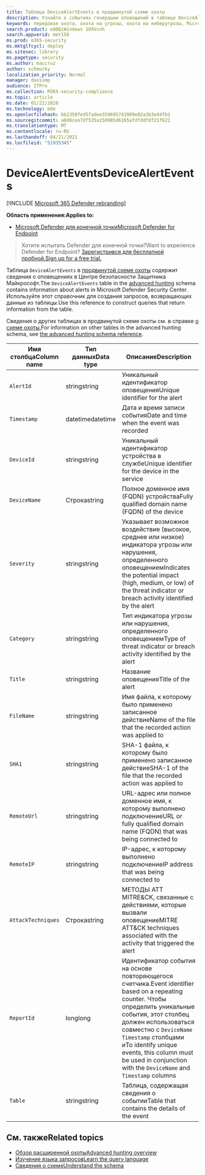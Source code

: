```yaml
---
title: Таблица DeviceAlertEvents в продвинутой схеме охоты
description: Узнайте о событиях генерации оповещений в таблице DeviceAlertEvents продвинутой схемы охоты
keywords: передовая охота, охота на угрозы, охота на киберугрозы, Microsoft Defender для конечной точки, поиск, запрос, телеметрия, ссылка схемы, kusto, таблица, столбец, тип данных, описание, DeviceAlertEvents, предупреждение, серьезность, категория
search.product: eADQiWindows 10XVcnh
search.appverid: met150
ms.prod: m365-security
ms.mktglfcycl: deploy
ms.sitesec: library
ms.pagetype: security
ms.author: maccruz
author: schmurky
localization_priority: Normal
manager: dansimp
audience: ITPro
ms.collection: M365-security-compliance
ms.topic: article
ms.date: 01/22/2020
ms.technology: mde
ms.openlocfilehash: bb2350fed5fadee359695743989e02a3b3e44fb2
ms.sourcegitcommit: a8d8cee7df535a150985d6165afdfddfdf21f622
ms.translationtype: MT
ms.contentlocale: ru-RU
ms.lasthandoff: 04/21/2021
ms.locfileid: "51935345"
---
```

# <a name="devicealertevents"></a><span data-ttu-id="ff391-104">DeviceAlertEvents</span><span class="sxs-lookup"><span data-stu-id="ff391-104">DeviceAlertEvents</span></span>

[!INCLUDE [Microsoft 365 Defender rebranding](../../includes/microsoft-defender.md)]

<span data-ttu-id="ff391-105">**Область применения:**</span><span class="sxs-lookup"><span data-stu-id="ff391-105">**Applies to:**</span></span>
- [<span data-ttu-id="ff391-106">Microsoft Defender для конечной точки</span><span class="sxs-lookup"><span data-stu-id="ff391-106">Microsoft Defender for Endpoint</span></span>](https://go.microsoft.com/fwlink/p/?linkid=2154037)



><span data-ttu-id="ff391-107">Хотите испытать Defender для конечной точки?</span><span class="sxs-lookup"><span data-stu-id="ff391-107">Want to experience Defender for Endpoint?</span></span> [<span data-ttu-id="ff391-108">Зарегистрився для бесплатной пробной.</span><span class="sxs-lookup"><span data-stu-id="ff391-108">Sign up for a free trial.</span></span>](https://www.microsoft.com/microsoft-365/windows/microsoft-defender-atp?ocid=docs-wdatp-advancedhuntingref-abovefoldlink)

<span data-ttu-id="ff391-109">Таблица `DeviceAlertEvents` в [продвинутой схеме охоты](advanced-hunting-overview.md) содержит сведения о оповещениях в Центре безопасности Защитника Майкрософт.</span><span class="sxs-lookup"><span data-stu-id="ff391-109">The `DeviceAlertEvents` table in the [advanced hunting](advanced-hunting-overview.md) schema contains information about alerts in Microsoft Defender Security Center.</span></span> <span data-ttu-id="ff391-110">Используйте этот справочник для создания запросов, возвращающих данные из таблицы.</span><span class="sxs-lookup"><span data-stu-id="ff391-110">Use this reference to construct queries that return information from the table.</span></span>

<span data-ttu-id="ff391-111">Сведения о других таблицах в продвинутой схеме охоты см. в справке [о схеме охоты.](advanced-hunting-schema-reference.md)</span><span class="sxs-lookup"><span data-stu-id="ff391-111">For information on other tables in the advanced hunting schema, see [the advanced hunting schema reference](advanced-hunting-schema-reference.md).</span></span>

| <span data-ttu-id="ff391-112">Имя столбца</span><span class="sxs-lookup"><span data-stu-id="ff391-112">Column name</span></span> | <span data-ttu-id="ff391-113">Тип данных</span><span class="sxs-lookup"><span data-stu-id="ff391-113">Data type</span></span> | <span data-ttu-id="ff391-114">Описание</span><span class="sxs-lookup"><span data-stu-id="ff391-114">Description</span></span> |
|-------------|-----------|-------------|
| `AlertId` | <span data-ttu-id="ff391-115">string</span><span class="sxs-lookup"><span data-stu-id="ff391-115">string</span></span> | <span data-ttu-id="ff391-116">Уникальный идентификатор оповещения</span><span class="sxs-lookup"><span data-stu-id="ff391-116">Unique identifier for the alert</span></span> |
| `Timestamp` | <span data-ttu-id="ff391-117">datetime</span><span class="sxs-lookup"><span data-stu-id="ff391-117">datetime</span></span> | <span data-ttu-id="ff391-118">Дата и время записи события</span><span class="sxs-lookup"><span data-stu-id="ff391-118">Date and time when the event was recorded</span></span> |
| `DeviceId` | <span data-ttu-id="ff391-119">string</span><span class="sxs-lookup"><span data-stu-id="ff391-119">string</span></span> | <span data-ttu-id="ff391-120">Уникальный идентификатор устройства в службе</span><span class="sxs-lookup"><span data-stu-id="ff391-120">Unique identifier for the device in the service</span></span> |
| `DeviceName` | <span data-ttu-id="ff391-121">Строка</span><span class="sxs-lookup"><span data-stu-id="ff391-121">string</span></span> | <span data-ttu-id="ff391-122">Полное доменное имя (FQDN) устройства</span><span class="sxs-lookup"><span data-stu-id="ff391-122">Fully qualified domain name (FQDN) of the device</span></span> |
| `Severity` | <span data-ttu-id="ff391-123">string</span><span class="sxs-lookup"><span data-stu-id="ff391-123">string</span></span> | <span data-ttu-id="ff391-124">Указывает возможное воздействие (высокое, среднее или низкое) индикатора угрозы или нарушения, определенного оповещением</span><span class="sxs-lookup"><span data-stu-id="ff391-124">Indicates the potential impact (high, medium, or low) of the threat indicator or breach activity identified by the alert</span></span> |
| `Category` | <span data-ttu-id="ff391-125">string</span><span class="sxs-lookup"><span data-stu-id="ff391-125">string</span></span> | <span data-ttu-id="ff391-126">Тип индикатора угрозы или нарушения, определенного оповещением</span><span class="sxs-lookup"><span data-stu-id="ff391-126">Type of threat indicator or breach activity identified by the alert</span></span> |
| `Title` | <span data-ttu-id="ff391-127">string</span><span class="sxs-lookup"><span data-stu-id="ff391-127">string</span></span> | <span data-ttu-id="ff391-128">Название оповещения</span><span class="sxs-lookup"><span data-stu-id="ff391-128">Title of the alert</span></span> |
| `FileName` | <span data-ttu-id="ff391-129">string</span><span class="sxs-lookup"><span data-stu-id="ff391-129">string</span></span> | <span data-ttu-id="ff391-130">Имя файла, к которому было применено записанное действие</span><span class="sxs-lookup"><span data-stu-id="ff391-130">Name of the file that the recorded action was applied to</span></span> |
| `SHA1` | <span data-ttu-id="ff391-131">string</span><span class="sxs-lookup"><span data-stu-id="ff391-131">string</span></span> | <span data-ttu-id="ff391-132">SHA-1 файла, к которому было применено записанное действие</span><span class="sxs-lookup"><span data-stu-id="ff391-132">SHA-1 of the file that the recorded action was applied to</span></span> |
| `RemoteUrl` | <span data-ttu-id="ff391-133">string</span><span class="sxs-lookup"><span data-stu-id="ff391-133">string</span></span> | <span data-ttu-id="ff391-134">URL-адрес или полное доменное имя, к которому выполнено подключение</span><span class="sxs-lookup"><span data-stu-id="ff391-134">URL or fully qualified domain name (FQDN) that was being connected to</span></span> |
| `RemoteIP` | <span data-ttu-id="ff391-135">string</span><span class="sxs-lookup"><span data-stu-id="ff391-135">string</span></span> | <span data-ttu-id="ff391-136">IP-адрес, к которому выполнено подключение</span><span class="sxs-lookup"><span data-stu-id="ff391-136">IP address that was being connected to</span></span> |
| `AttackTechniques` | <span data-ttu-id="ff391-137">Строка</span><span class="sxs-lookup"><span data-stu-id="ff391-137">string</span></span> | <span data-ttu-id="ff391-138">МЕТОДЫ ATT MITRE&CK, связанные с действиями, которые вызвали оповещение</span><span class="sxs-lookup"><span data-stu-id="ff391-138">MITRE ATT&CK techniques associated with the activity that triggered the alert</span></span> |
| `ReportId` | <span data-ttu-id="ff391-139">long</span><span class="sxs-lookup"><span data-stu-id="ff391-139">long</span></span> | <span data-ttu-id="ff391-140">Идентификатор события на основе повторяющегося счетчика.</span><span class="sxs-lookup"><span data-stu-id="ff391-140">Event identifier based on a repeating counter.</span></span> <span data-ttu-id="ff391-141">Чтобы определить уникальные события, этот столбец должен использоваться совместно с `DeviceName` `Timestamp` столбцами и</span><span class="sxs-lookup"><span data-stu-id="ff391-141">To identify unique events, this column must be used in conjunction with the `DeviceName` and `Timestamp` columns</span></span> |
| `Table` | <span data-ttu-id="ff391-142">string</span><span class="sxs-lookup"><span data-stu-id="ff391-142">string</span></span> | <span data-ttu-id="ff391-143">Таблица, содержащая сведения о событии</span><span class="sxs-lookup"><span data-stu-id="ff391-143">Table that contains the details of the event</span></span> |

## <a name="related-topics"></a><span data-ttu-id="ff391-144">См. также</span><span class="sxs-lookup"><span data-stu-id="ff391-144">Related topics</span></span>
- [<span data-ttu-id="ff391-145">Обзор расширенной охоты</span><span class="sxs-lookup"><span data-stu-id="ff391-145">Advanced hunting overview</span></span>](advanced-hunting-overview.md)
- [<span data-ttu-id="ff391-146">Изучение языка запросов</span><span class="sxs-lookup"><span data-stu-id="ff391-146">Learn the query language</span></span>](advanced-hunting-query-language.md)
- [<span data-ttu-id="ff391-147">Сведения о схеме</span><span class="sxs-lookup"><span data-stu-id="ff391-147">Understand the schema</span></span>](advanced-hunting-schema-reference.md)
